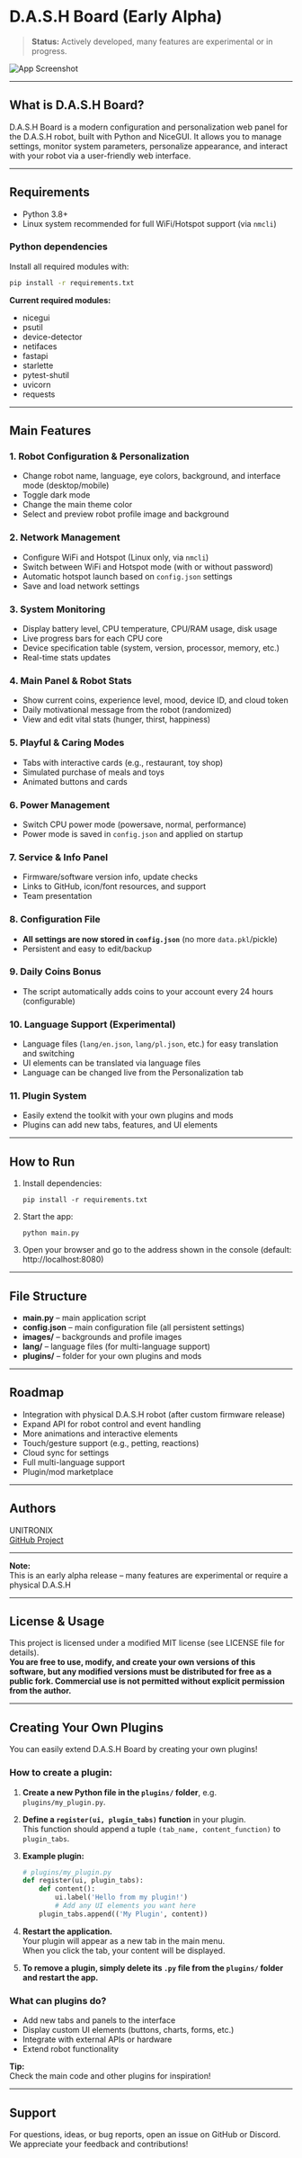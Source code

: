 # D.A.S.H Board (Early Alpha)

> **Status:** Actively developed, many features are experimental or in progress.

![App Screenshot](dash_interface.png)

---

## What is D.A.S.H Board?

D.A.S.H Board is a modern configuration and personalization web panel for the D.A.S.H robot, built with Python and NiceGUI. It allows you to manage settings, monitor system parameters, personalize appearance, and interact with your robot via a user-friendly web interface.

---

## Requirements

- Python 3.8+
- Linux system recommended for full WiFi/Hotspot support (via `nmcli`)

### Python dependencies

Install all required modules with:
```sh
pip install -r requirements.txt
```

**Current required modules:**
- nicegui
- psutil
- device-detector
- netifaces
- fastapi
- starlette
- pytest-shutil
- uvicorn
- requests

---

## Main Features

### 1. **Robot Configuration & Personalization**
- Change robot name, language, eye colors, background, and interface mode (desktop/mobile)
- Toggle dark mode
- Change the main theme color
- Select and preview robot profile image and background

### 2. **Network Management**
- Configure WiFi and Hotspot (Linux only, via `nmcli`)
- Switch between WiFi and Hotspot mode (with or without password)
- Automatic hotspot launch based on `config.json` settings
- Save and load network settings

### 3. **System Monitoring**
- Display battery level, CPU temperature, CPU/RAM usage, disk usage
- Live progress bars for each CPU core
- Device specification table (system, version, processor, memory, etc.)
- Real-time stats updates

### 4. **Main Panel & Robot Stats**
- Show current coins, experience level, mood, device ID, and cloud token
- Daily motivational message from the robot (randomized)
- View and edit vital stats (hunger, thirst, happiness)

### 5. **Playful & Caring Modes**
- Tabs with interactive cards (e.g., restaurant, toy shop)
- Simulated purchase of meals and toys
- Animated buttons and cards

### 6. **Power Management**
- Switch CPU power mode (powersave, normal, performance)
- Power mode is saved in `config.json` and applied on startup

### 7. **Service & Info Panel**
- Firmware/software version info, update checks
- Links to GitHub, icon/font resources, and support
- Team presentation

### 8. **Configuration File**
- **All settings are now stored in `config.json`** (no more `data.pkl`/pickle)
- Persistent and easy to edit/backup

### 9. **Daily Coins Bonus**
- The script automatically adds coins to your account every 24 hours (configurable)

### 10. **Language Support (Experimental)**
- Language files (`lang/en.json`, `lang/pl.json`, etc.) for easy translation and switching
- UI elements can be translated via language files
- Language can be changed live from the Personalization tab

### 11. **Plugin System**
- Easily extend the toolkit with your own plugins and mods
- Plugins can add new tabs, features, and UI elements

---

## How to Run

1. Install dependencies:
   ```
   pip install -r requirements.txt
   ```
2. Start the app:
   ```
   python main.py
   ```
3. Open your browser and go to the address shown in the console (default: http://localhost:8080)

---

## File Structure

- **main.py** – main application script
- **config.json** – main configuration file (all persistent settings)
- **images/** – backgrounds and profile images
- **lang/** – language files (for multi-language support)
- **plugins/** – folder for your own plugins and mods

---

## Roadmap

- Integration with physical D.A.S.H robot (after custom firmware release)
- Expand API for robot control and event handling
- More animations and interactive elements
- Touch/gesture support (e.g., petting, reactions)
- Cloud sync for settings
- Full multi-language support
- Plugin/mod marketplace

---

## Authors

UNITRONIX  
[GitHub Project](https://github.com/ers-laboratories/Aibo-Toolkit)

---

**Note:**  
This is an early alpha release – many features are experimental or require a physical D.A.S.H

---

## License & Usage

This project is licensed under a modified MIT license (see LICENSE file for details).  
**You are free to use, modify, and create your own versions of this software, but any modified versions must be distributed for free as a public fork. Commercial use is not permitted without explicit permission from the author.**

---

## Creating Your Own Plugins

You can easily extend D.A.S.H Board by creating your own plugins!

### How to create a plugin:

1. **Create a new Python file in the `plugins/` folder**, e.g. `plugins/my_plugin.py`.

2. **Define a `register(ui, plugin_tabs)` function** in your plugin.  
   This function should append a tuple `(tab_name, content_function)` to `plugin_tabs`.

3. **Example plugin:**

    ```python
    # plugins/my_plugin.py
    def register(ui, plugin_tabs):
        def content():
            ui.label('Hello from my plugin!')
            # Add any UI elements you want here
        plugin_tabs.append(('My Plugin', content))
    ```

4. **Restart the application.**  
   Your plugin will appear as a new tab in the main menu.  
   When you click the tab, your content will be displayed.

5. **To remove a plugin, simply delete its `.py` file from the `plugins/` folder and restart the app.**

### What can plugins do?

- Add new tabs and panels to the interface
- Display custom UI elements (buttons, charts, forms, etc.)
- Integrate with external APIs or hardware
- Extend robot functionality

**Tip:**  
Check the main code and other plugins for inspiration!

---

## Support

For questions, ideas, or bug reports, open an issue on GitHub or Discord.  
We appreciate your feedback and contributions!
